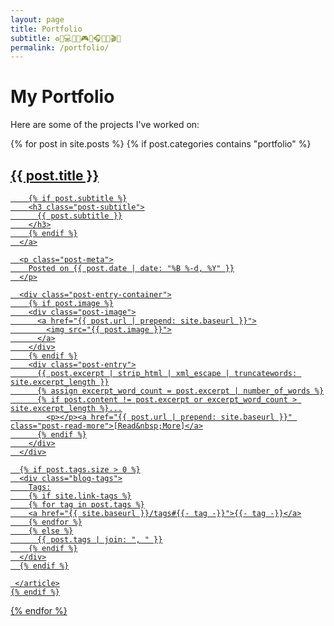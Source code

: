 ```yaml
---
layout: page
title: Portfolio
subtitle: ♻️🍕💻💧💀🎮🌱🎧🍟🦷🎬✨
permalink: /portfolio/
---
```


# My Portfolio

Here are some of the projects I've worked on:

<div class="posts-list">
  {% for post in site.posts %}
    {% if post.categories contains "portfolio" %}
    <article class="post-preview">
      <a href="{{ post.url | prepend: site.baseurl }}">
        <h2 class="post-title">{{ post.title }}</h2>

        {% if post.subtitle %}
        <h3 class="post-subtitle">
          {{ post.subtitle }}
        </h3>
        {% endif %}
      </a>

      <p class="post-meta">
        Posted on {{ post.date | date: "%B %-d, %Y" }}
      </p>

      <div class="post-entry-container">
        {% if post.image %}
        <div class="post-image">
          <a href="{{ post.url | prepend: site.baseurl }}">
            <img src="{{ post.image }}">
          </a>
        </div>
        {% endif %}
        <div class="post-entry">
          {{ post.excerpt | strip_html | xml_escape | truncatewords: site.excerpt_length }}
          {% assign excerpt_word_count = post.excerpt | number_of_words %}
          {% if post.content != post.excerpt or excerpt_word_count > site.excerpt_length %}...
            <p></p><a href="{{ post.url | prepend: site.baseurl }}" class="post-read-more">[Read&nbsp;More]</a>
          {% endif %}
        </div>
      </div>

      {% if post.tags.size > 0 %}
      <div class="blog-tags">
        Tags:
        {% if site.link-tags %}
        {% for tag in post.tags %}
        <a href="{{ site.baseurl }}/tags#{{- tag -}}">{{- tag -}}</a>
        {% endfor %}
        {% else %}
          {{ post.tags | join: ", " }}
        {% endif %}
      </div>
      {% endif %}

     </article>
    {% endif %}
  {% endfor %}
</div>

